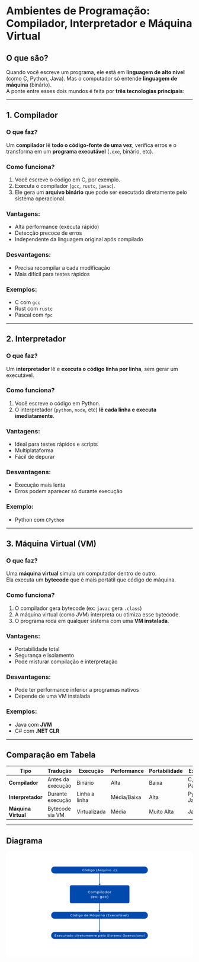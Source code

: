 # Ambientes de Programação: Compilador, Interpretador e Máquina Virtual

## O que são?
Quando você escreve um programa, ele está em **linguagem de alto nível** (como C, Python, Java). Mas o computador só entende **linguagem de máquina** (binário).  
A ponte entre esses dois mundos é feita por **três tecnologias principais**:

---

## 1. Compilador

### O que faz?
Um **compilador** lê **todo o código-fonte de uma vez**, verifica erros e o transforma em um **programa executável** (`.exe`, binário, etc).

### Como funciona?
1. Você escreve o código em C, por exemplo.  
2. Executa o compilador (`gcc`, `rustc`, `javac`).  
3. Ele gera um **arquivo binário** que pode ser executado diretamente pelo sistema operacional.

### Vantagens:
- Alta performance (executa rápido)
- Detecção precoce de erros
- Independente da linguagem original após compilado

### Desvantagens:
- Precisa recompilar a cada modificação
- Mais difícil para testes rápidos

### Exemplos:
- C com `gcc`
- Rust com `rustc`
- Pascal com `fpc`

---

## 2. Interpretador

### O que faz?
Um **interpretador** lê e **executa o código linha por linha**, sem gerar um executável.

### Como funciona?
1. Você escreve o código em Python.  
2. O interpretador (`python`, `node`, etc) **lê cada linha e executa imediatamente**.

### Vantagens:
- Ideal para testes rápidos e scripts
- Multiplataforma
- Fácil de depurar

### Desvantagens:
- Execução mais lenta
- Erros podem aparecer só durante execução

### Exemplo:
- Python com `CPython`

---

## 3. Máquina Virtual (VM)

### O que faz?
Uma **máquina virtual** simula um computador dentro de outro.  
Ela executa um **bytecode** que é mais portátil que código de máquina.

### Como funciona?
1. O compilador gera bytecode (ex: `javac` gera `.class`)  
2. A máquina virtual (como JVM) interpreta ou otimiza esse bytecode.  
3. O programa roda em qualquer sistema com uma **VM instalada**.

### Vantagens:
- Portabilidade total
- Segurança e isolamento
- Pode misturar compilação e interpretação

### Desvantagens:
- Pode ter performance inferior a programas nativos
- Depende de uma VM instalada

### Exemplos:
- Java com **JVM**
- C# com **.NET CLR**

---

## Comparação em Tabela

| Tipo           | Tradução            | Execução         | Performance     | Portabilidade | Exemplos              |
|----------------|---------------------|------------------|-----------------|---------------|------------------------|
| **Compilador** | Antes da execução   | Binário          | Alta            | Baixa         | C, Rust, Pascal        |
| **Interpretador** | Durante execução | Linha a linha    | Média/Baixa     | Alta          | Python, JavaScript     |
| **Máquina Virtual** | Bytecode via VM | Virtualizada     | Média           | Muito Alta    | Java, C#               |

---


## Diagrama

![Diagrama de ambientes](./imagens/diagrama_02.png)